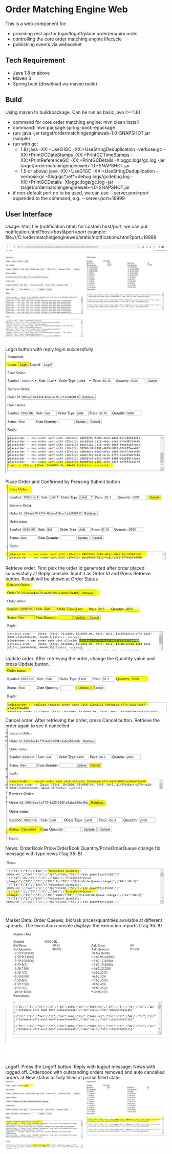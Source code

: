 Order Matching Engine Web
=========================
This is a web component for:
   - providing rest api for login/logoff/place order/enquire order
   - controlling the core order matching engine lifecycle
   - publishing events via websocket

Tech Requirement
----------------
   - Java 1.8 or above
   - Maven 3
   - Spring boot (download via maven build)

Build
-----
Using maven to build/package. Can be run as basic java (>=1.8)
   - command for core order matching engine: mvn clean install
   - command: mvn package spring-boot:repackage
   - run: java -jar target/ordermatchingengineweb-1.0-SNAPSHOT.jar (simple)
   - run with gc: 
      - 1.8) java -XX:+UseG1GC -XX:+UseStringDeduplication -verbose:gc -XX:+PrintGCDateStamps -XX:+PrintGCTimeStamps -XX:+PrintReferenceGC -XX:+PrintGCDetails -Xloggc:logs/gc.log -jar target/ordermatchingengineweb-1.0-SNAPSHOT.jar
      - 1.9 or above) java -XX:+UseG1GC -XX:+UseStringDeduplication -verbose:gc -Xlog:gc*,ref*=debug:logs/gcdebug.log -XX:+PrintGCDetails -Xloggc:logs/gc.log -jar target/ordermatchingengineweb-1.0-SNAPSHOT.jar
   - if non-default port no to be used, we can use --server.port=*port* appended to the command, e.g. --server.port=19999

User Interface
--------------
Usage: html file (notification.html)
for custom host/port, we can put notification.html?host=*host*&port=*port*
example: file:///C:/ordermatchingengineweb/static/notifications.html?port=19999


![Full screen capture](screencapture/ordermatchingengine_fullscreencapture.jpg)

Login button with reply login successfully
![Login](screencapture/login.jpg)

Place Order and Confirmed by Pressing Submit button
![Place Order](screencapture/placeorder.jpg)

Retrieve order. First pick the order id generated after order placed successfully at Reply console. Input it as Order Id and Press Retrieve button. Result will be shown at Order Status
![Retrieve Order](screencapture/retrieveorder.jpg)

Update order. After retrieving the order, change the Quantity value and press Update button.
![Update Order](screencapture/updateorder.jpg)

Cancel order. After retrieving the order, press Cancel button. Retrieve the order again to see it cancelled
![Cancel Order 1](screencapture/cancelorder1.jpg)
![Cancel Order 2](screencapture/cancelorder2.jpg)

News. OrderBook Price/OrderBook Quantity/PriceOrderQueue change fix message with type news (Tag 35: B)
![News](screencapture/news.jpg) 

Market Data. Order Queues, bid/ask prices/quantities available at different spreads. The execution console displays the execution reports (Tag 35: 8)
![Market Data and Executions](screencapture/marketdata_execution.jpg)

Logoff. Press the Logoff button. Reply with logout message. News with logged off. Orderbook with outstanding orders removed and auto cancelled orders at New status or fully filled at partial filled state.
![Logoff](screencapture/logoff.jpg)
